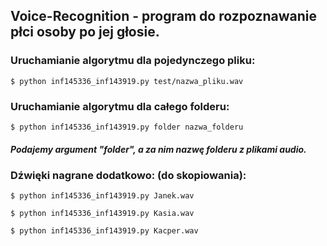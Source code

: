 ## Voice-Recognition - program do rozpoznawanie płci osoby po jej głosie.

### Uruchamianie algorytmu dla pojedynczego pliku:
```
$ python inf145336_inf143919.py test/nazwa_pliku.wav
```

### Uruchamianie algorytmu dla całego folderu:
```
$ python inf145336_inf143919.py folder nazwa_folderu
```
##### Podajemy argument "folder", a za nim nazwę folderu z plikami audio.

### Dźwięki nagrane dodatkowo: (do skopiowania):
```
$ python inf145336_inf143919.py Janek.wav
```
```
$ python inf145336_inf143919.py Kasia.wav
```
```
$ python inf145336_inf143919.py Kacper.wav
```
